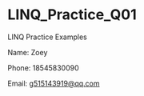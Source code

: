 # LINQ_Practice_Q01
LINQ Practice Examples

Name: Zoey

Phone: 18545830090

Email: g515143919@qq.com
